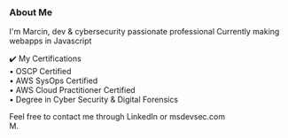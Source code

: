 ### About Me 

I'm Marcin, dev & cybersecurity passionate professional
Currently making webapps in Javascript
  
✔️ My Certifications  
• OSCP Certified  
• AWS SysOps Certified  
• AWS Cloud Practitioner Certified  
• Degree in Cyber Security & Digital Forensics  
      
Feel free to contact me through LinkedIn or msdevsec.com  
M.
